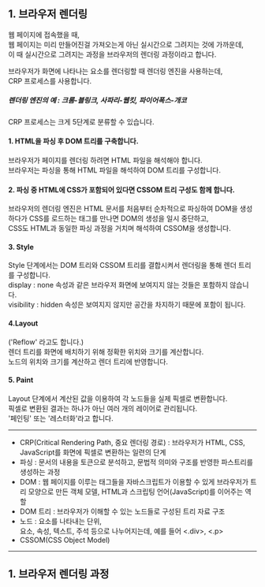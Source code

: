 <h2>1. 브라우저 렌더링</h2>

웹 페이지에 접속했을 때,<br/>
웹 페이지는 미리 만들어진걸 가져오는게 아닌 실시간으로 그려지는 것에 가까운데,<br/>
이 때 실시간으로 그려지는 과정을 브라우저의 렌더링 과정이라고 합니다.

브라우저가 화면에 나타나는 요소를 렌더링할 때 렌더링 엔진을 사용하는데,<br/>
CRP 프로세스를 사용합니다.

<h5>렌더링 엔진의 예 : 크롬-블링크, 사파리-웹킷, 파이어폭스-개코</h5>

CRP 프로세스는 크게 5단계로 분류할 수 있습니다.

<h4>1. HTML을 파싱 후 DOM 트리를 구축합니다.</h4>

브라우저가 페이지를 렌더링 하려면 HTML 파일을 해석해야 합니다.<br/>
브라우저는 파싱을 통해 HTML 파일을 해석하여 DOM 트리를 구성합니다.

<h4>2. 파싱 중 HTML에 CSS가 포함되어 있다면 CSSOM 트리 구성도 함께 합니다.</h4>

브라우저의 렌더링 엔진은 HTML 문서를 처음부터 순차적으로 파싱하여 DOM을 생성하다가 CSS를 로드하는 태그를 만나면 DOM의 생성을 일시 중단하고,<br/>
CSS도 HTML과 동일한 파싱 과정을 거치며 해석하여 CSSOM을 생성합니다.

<h4>3. Style</h4>
Style 단계에서는 DOM 트리와 CSSOM 트리를 결합시켜서 렌더링을 통해 렌더 트리를 구성합니다.<br/>
display : none 속성과 같은 브라우저 화면에 보여지지 않는 것들은 포함하지 않습니다.<br/>
visibility : hidden 속성은 보여지지 않지만 공간을 차지하기 때문에 포함이 됩니다.

<h4>4.Layout</h4>
('Reflow' 라고도 합니다.)<br/>
렌더 트리를 화면에 배치하기 위해 정확한 위치와 크기를 계산합니다.<br/>
노드의 위치와 크기를 계산하고 렌더 트리에 반영합니다.

<h4>5. Paint</h4>
Layout 단계에서 계산된 값을 이용하여 각 노드들을 실제 픽셀로 변환합니다.<br/>
픽셀로 변환된 결과는 하나가 아닌 여러 개의 레이어로 관리됩니다.<br/>
'페인팅' 또는 '레스터화'라고 합니다.

---

- CRP(Critical Rendering Path, 중요 렌더링 경로) : 브라우저가 HTML, CSS, JavaScript를 화면에 픽셀로 변환하는 일련의 단계</br>
- 파싱 : 문서의 내용을 토큰으로 분석하고, 문법적 의미와 구조를 반영한 파스트리를 생성하는 과정</br>
- DOM : 웹 페이지를 이루는 태그들을 자바스크립트가 이용할 수 있게 브라우저가 트리 모양으로 만든 객체 모델, HTML과 스크립팅 언어(JavaScript)를 이어주는 역할<br/>
- DOM 트리 : 브라우저가 이해할 수 있는 노드들로 구성된 트리 자료 구조<br/>
- 노드 : 요소를 나타내는 단위, <br/>
  요소, 속성, 텍스트, 주석 등으로 나누어지는데, 예를 들어 <.div>, <.p><br/>
- CSSOM(CSS Object Model)

---

<h2>1. 브라우저 렌더링 과정</h2>
